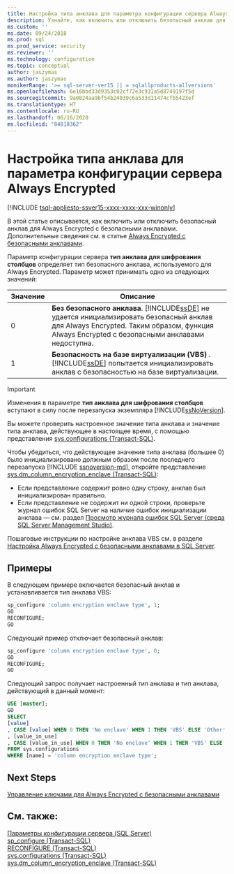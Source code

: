 ```yaml
---
title: Настройка типа анклава для параметра конфигурации сервера Always Encrypted | Документация Майкрософт
description: Узнайте, как включить или отключить безопасный анклав для Always Encrypted. Узнайте, как проверить правильность инициализации анклава.
ms.custom: ''
ms.date: 09/24/2018
ms.prod: sql
ms.prod_service: security
ms.reviewer: ''
ms.technology: configuration
ms.topic: conceptual
author: jaszymas
ms.author: jaszymas
monikerRange: '>= sql-server-ver15 || = sqlallproducts-allversions'
ms.openlocfilehash: 6e16bbd33d9353c02cf72e3c931a5d8749197f5d
ms.sourcegitcommit: 9a0824aa9bf54b24039c6a533d11474cfb5423ef
ms.translationtype: HT
ms.contentlocale: ru-RU
ms.lasthandoff: 06/16/2020
ms.locfileid: "84818362"
---
```

# <a name="configure-the-enclave-type-for-always-encrypted-server-configuration-option"></a>Настройка типа анклава для параметра конфигурации сервера Always Encrypted
[!INCLUDE [tsql-appliesto-ssver15-xxxx-xxxx-xxx-winonly](../../includes/tsql-appliesto-ssver15-xxxx-xxxx-xxx-winonly.md)]

В этой статье описывается, как включить или отключить безопасный анклав для Always Encrypted с безопасными анклавами. Дополнительные сведения см. в статье [Always Encrypted с безопасными анклавами](../../relational-databases/security/encryption/always-encrypted-enclaves.md).

Параметр конфигурации сервера **тип анклава для шифрования столбцов** определяет тип безопасного анклава, используемого для Always Encrypted. Параметр может принимать одно из следующих значений:  
  
|Значение|Описание|  
|-------------------|-----------------| 
|0|**Без безопасного анклава**. [!INCLUDE[ssDE](../../includes/ssde-md.md)] не удается инициализировать безопасный анклав для Always Encrypted. Таким образом, функция Always Encrypted с безопасными анклавами недоступна.|  
|1|**Безопасность на базе виртуализации (VBS)** . [!INCLUDE[ssDE](../../includes/ssde-md.md)] попытается инициализировать анклав с безопасностью на базе виртуализации.

> [!IMPORTANT]
> Изменения в параметре **тип анклава для шифрования столбцов** вступают в силу после перезапуска экземпляра [!INCLUDE[ssNoVersion](../../includes/ssnoversion-md.md)].
   
Вы можете проверить настроенное значение типа анклава и значение типа анклава, действующее в настоящее время, с помощью представления [sys.configurations (Transact-SQL)](../../relational-databases/system-catalog-views/sys-configurations-transact-sql.md). 

Чтобы убедиться, что действующее значение типа анклава (большее 0) было инициализировано должным образом после последнего перезапуска [!INCLUDE [ssnoversion-md](../../includes/ssnoversion-md.md)], откройте представление [sys.dm_column_encryption_enclave (Transact-SQL)](../../relational-databases/system-dynamic-management-views/sys-dm-column-encryption-enclave.md):
 - Если представление содержит ровно одну строку, анклав был инициализирован правильно. 
 - Если представление не содержит ни одной строки, проверьте журнал ошибок SQL Server на наличие ошибок инициализации анклава — см. раздел [Просмотр журнала ошибок SQL Server (среда SQL Server Management Studio)](../../relational-databases/performance/view-the-sql-server-error-log-sql-server-management-studio.md).

Пошаговые инструкции по настройке анклава VBS см. в разделе [Настройка Always Encrypted с безопасными анклавами в SQL Server](../../relational-databases/security/tutorial-getting-started-with-always-encrypted-enclaves.md#step-3-enable-always-encrypted-with-secure-enclaves-in-sql-server).

## <a name="examples"></a>Примеры  
 В следующем примере включается безопасный анклав и устанавливается тип анклава VBS:

```sql  
sp_configure 'column encryption enclave type', 1;  
GO  
RECONFIGURE;  
GO  
```  

Следующий пример отключает безопасный анклав:  

```sql  
sp_configure 'column encryption enclave type', 0;  
GO  
RECONFIGURE;  
GO  
```  

Следующий запрос получает настроенный тип анклава и тип анклава, действующий в данный момент:

```sql  
USE [master];
GO
SELECT
[value]
, CASE [value] WHEN 0 THEN 'No enclave' WHEN 1 THEN 'VBS' ELSE 'Other' END AS [value_description]
, [value_in_use]
, CASE [value_in_use] WHEN 0 THEN 'No enclave' WHEN 1 THEN 'VBS' ELSE 'Other' END AS [value_in_use_description]
FROM sys.configurations
WHERE [name] = 'column encryption enclave type'; 
```  
## <a name="next-steps"></a>Next Steps
 [Управление ключами для Always Encrypted с безопасными анклавами](../../relational-databases/security/encryption/always-encrypted-enclaves-manage-keys.md)

## <a name="see-also"></a>См. также:  
 [Параметры конфигурации сервера (SQL Server)](../../database-engine/configure-windows/server-configuration-options-sql-server.md)   
 [sp_configure (Transact-SQL)](../../relational-databases/system-stored-procedures/sp-configure-transact-sql.md)   
 [RECONFIGURE (Transact-SQL)](../../t-sql/language-elements/reconfigure-transact-sql.md)   
 [sys.configurations (Transact-SQL)](../../relational-databases/system-catalog-views/sys-configurations-transact-sql.md)   
 [sys.dm_column_encryption_enclave (Transact-SQL)](../../relational-databases/system-dynamic-management-views/sys-dm-column-encryption-enclave.md)   
